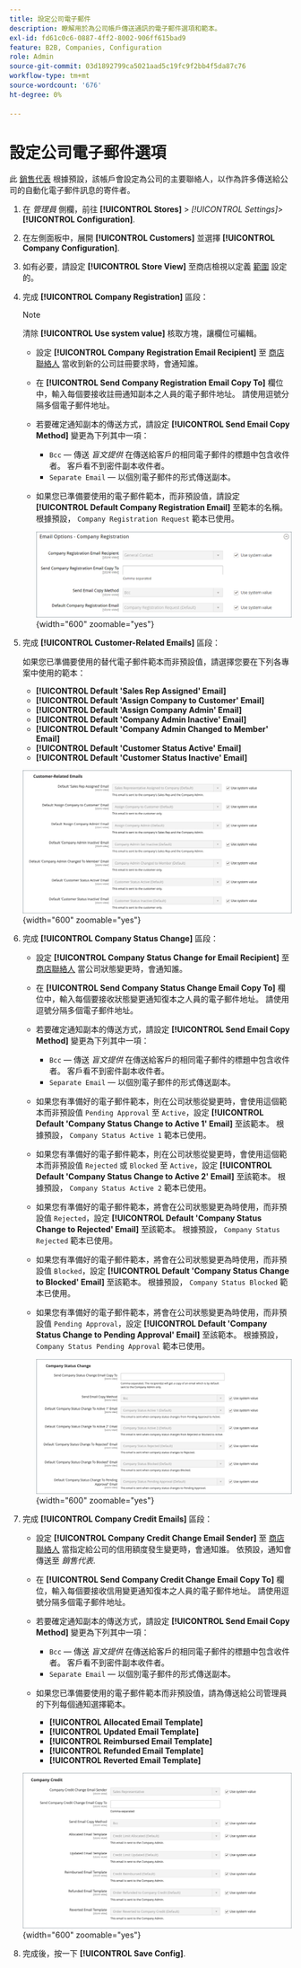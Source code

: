 ```yaml
---
title: 設定公司電子郵件
description: 瞭解用於為公司帳戶傳送通訊的電子郵件選項和範本。
exl-id: fd61c0c6-0887-4ff2-8002-906ff615bad9
feature: B2B, Companies, Configuration
role: Admin
source-git-commit: 03d1892799ca5021aad5c19fc9f2bb4f5da87c76
workflow-type: tm+mt
source-wordcount: '676'
ht-degree: 0%

---
```


# 設定公司電子郵件選項

此 [銷售代表](account-company-manage.md) 根據預設，該帳戶會設定為公司的主要聯絡人，以作為許多傳送給公司的自動化電子郵件訊息的寄件者。

1. 在 _管理員_ 側欄，前往 **[!UICONTROL Stores]** > _[!UICONTROL Settings]_>**[!UICONTROL Configuration]**.

1. 在左側面板中，展開 **[!UICONTROL Customers]** 並選擇 **[!UICONTROL Company Configuration]**.

1. 如有必要，請設定 **[!UICONTROL Store View]** 至商店檢視以定義 [範圍](../getting-started/websites-stores-views.md#scope-settings) 設定的。

1. 完成 **[!UICONTROL Company Registration]** 區段：

   >[!NOTE]
   >
   >清除 **[!UICONTROL Use system value]** 核取方塊，讓欄位可編輯。

   - 設定 **[!UICONTROL Company Registration Email Recipient]** 至 [商店聯絡人](../getting-started/store-details.md#store-email-addresses) 當收到新的公司註冊要求時，會通知誰。

   - 在 **[!UICONTROL Send Company Registration Email Copy To]** 欄位中，輸入每個要接收註冊通知副本之人員的電子郵件地址。 請使用逗號分隔多個電子郵件地址。

   - 若要確定通知副本的傳送方式，請設定 **[!UICONTROL Send Email Copy Method]** 變更為下列其中一項：

      - `Bcc`  — 傳送 _盲文提供_ 在傳送給客戶的相同電子郵件的標題中包含收件者。 客戶看不到密件副本收件者。
      - `Separate Email`  — 以個別電子郵件的形式傳送副本。

   - 如果您已準備要使用的電子郵件範本，而非預設值，請設定 **[!UICONTROL Default Company Registration Email]** 至範本的名稱。 根據預設， `Company Registration Request` 範本已使用。

     ![客戶組態 — 公司註冊](./assets/company-email-options-company-registration.png){width="600" zoomable="yes"}

1. 完成 **[!UICONTROL Customer-Related Emails]** 區段：

   如果您已準備要使用的替代電子郵件範本而非預設值，請選擇您要在下列各專案中使用的範本：

   - **[!UICONTROL Default 'Sales Rep Assigned' Email]**
   - **[!UICONTROL Default 'Assign Company to Customer' Email]**
   - **[!UICONTROL Default 'Assign Company Admin' Email]**
   - **[!UICONTROL Default 'Company Admin Inactive' Email]**
   - **[!UICONTROL Default 'Company Admin Changed to Member' Email]**
   - **[!UICONTROL Default 'Customer Status Active' Email]**
   - **[!UICONTROL Default 'Customer Status Inactive' Email]**

   ![客戶設定 — 客戶相關電子郵件](./assets/company-email-options-customer-related-emails.png){width="600" zoomable="yes"}

1. 完成 **[!UICONTROL Company Status Change]** 區段：

   - 設定 **[!UICONTROL Company Status Change for Email Recipient]** 至 [商店聯絡人](../getting-started/store-details.md#store-email-addresses) 當公司狀態變更時，會通知誰。

   - 在 **[!UICONTROL Send Company Status Change Email Copy To]** 欄位中，輸入每個要接收狀態變更通知復本之人員的電子郵件地址。 請使用逗號分隔多個電子郵件地址。

   - 若要確定通知副本的傳送方式，請設定 **[!UICONTROL Send Email Copy Method]** 變更為下列其中一項：

      - `Bcc`  — 傳送 _盲文提供_ 在傳送給客戶的相同電子郵件的標題中包含收件者。 客戶看不到密件副本收件者。
      - `Separate Email`  — 以個別電子郵件的形式傳送副本。

   - 如果您有準備好的電子郵件範本，則在公司狀態從變更時，會使用這個範本而非預設值 `Pending Approval` 至 `Active`，設定 **[!UICONTROL Default 'Company Status Change to Active 1' Email]** 至該範本。 根據預設， `Company Status Active 1` 範本已使用。

   - 如果您有準備好的電子郵件範本，則在公司狀態從變更時，會使用這個範本而非預設值 `Rejected` 或 `Blocked` 至 `Active`，設定 **[!UICONTROL Default 'Company Status Change to Active 2' Email]** 至該範本。 根據預設， `Company Status Active 2` 範本已使用。

   - 如果您有準備好的電子郵件範本，將會在公司狀態變更為時使用，而非預設值 `Rejected`，設定 **[!UICONTROL Default 'Company Status Change to Rejected' Email]** 至該範本。 根據預設， `Company Status Rejected` 範本已使用。

   - 如果您有準備好的電子郵件範本，將會在公司狀態變更為時使用，而非預設值 `Blocked`，設定 **[!UICONTROL Default 'Company Status Change to Blocked' Email]** 至該範本。 根據預設， `Company Status Blocked` 範本已使用。

   - 如果您有準備好的電子郵件範本，將會在公司狀態變更為時使用，而非預設值 `Pending Approval`，設定 **[!UICONTROL Default 'Company Status Change to Pending Approval' Email]** 至該範本。 根據預設， `Company Status Pending Approval` 範本已使用。

     ![客戶組態 — 公司狀態變更](./assets/company-email-options-company-status-change.png){width="600" zoomable="yes"}

1. 完成 **[!UICONTROL Company Credit Emails]** 區段：

   - 設定 **[!UICONTROL Company Credit Change Email Sender]** 至 [商店聯絡人](../getting-started/store-details.md#store-email-addresses) 當指定給公司的信用額度發生變更時，會通知誰。 依預設，通知會傳送至 _銷售代表_.

   - 在 **[!UICONTROL Send Company Credit Change Email Copy To]** 欄位，輸入每個要接收信用變更通知復本之人員的電子郵件地址。 請使用逗號分隔多個電子郵件地址。

   - 若要確定通知副本的傳送方式，請設定 **[!UICONTROL Send Email Copy Method]** 變更為下列其中一項：

      - `Bcc`  — 傳送 _盲文提供_ 在傳送給客戶的相同電子郵件的標題中包含收件者。 客戶看不到密件副本收件者。
      - `Separate Email`  — 以個別電子郵件的形式傳送副本。

   - 如果您已準備要使用的電子郵件範本而非預設值，請為傳送給公司管理員的下列每個通知選擇範本。

      - **[!UICONTROL Allocated Email Template]**
      - **[!UICONTROL Updated Email Template]**
      - **[!UICONTROL Reimbursed Email Template]**
      - **[!UICONTROL Refunded Email Template]**
      - **[!UICONTROL Reverted Email Template]**

   ![客戶設定 — 公司信用電子郵件](./assets/company-email-options-company-credit.png){width="600" zoomable="yes"}

1. 完成後，按一下 **[!UICONTROL Save Config]**.
